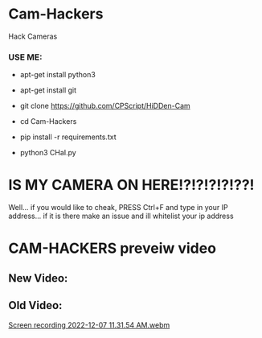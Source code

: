 # Cam-Hackers

Hack Cameras

<h3> USE ME: </h3>

* apt-get install python3

* apt-get install git

* git clone https://github.com/CPScript/HiDDen-Cam

* cd Cam-Hackers

* pip install -r requirements.txt

* python3 CHaI.py

# IS MY CAMERA ON HERE!?!?!?!?!??!
Well... if you would like to cheak, PRESS Ctrl+F and type in your IP address... if it is there make an issue and ill whitelist your ip address

# CAM-HACKERS preveiw video

## New Video:


## Old Video:
[Screen recording 2022-12-07 11.31.54 AM.webm](https://user-images.githubusercontent.com/83523587/206236670-9115162b-507c-410b-bc2d-f15505ae6041.webm)
